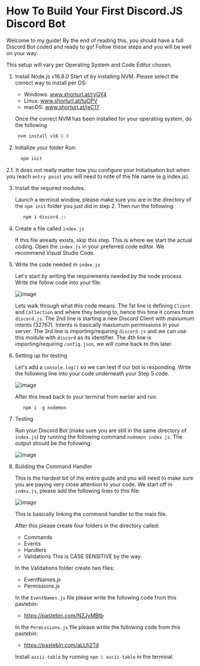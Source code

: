 # How To Build Your First Discord.JS Discord Bot

Welcome to my guide! By the end of reading this, you should have a full Discord Bot coded and ready to go!
Follow these steps and you will be well on your way.

This setup will vary per Operating System and Code Editor chosen.

1. Install Node.js v16.8.0
   Start of by installing NVM. Please select the correct way to install per OS:
   - Windows: www.shorturl.at/ryGY4
   - Linux: www.shorturl.at/tuOPV
   - macOS: www.shorturl.at/jsC17

   Once the correct NVM has been installed for your operating system, do the following
   ```js
    nvm install v16.8.0

2. Initialize your folder
   Run: 
   ```js
     npm init
   
   
2.1.
   It does not really matter how you configure your Initialisation but when you reach `entry point` you will need to note of the file name (e.g index.js).

3. Install the required modules.
   
   Launch a terminal window, please make sure you are in the directory of the `npm init` folder you just did in step 2. 
   Then run the following:
   ```js
      npm i discord.js

4. Create a file called `index.js`
  
   If this file already exists, skip this step.
   This is where we start the actual coding.
   Open the `index.js` in your preferred code editor. We recommend Visual Studio Code.

5. Write the code needed in `index.js`

   Let's start by writing the requirements needed by the node process.
   Write the follow code into your file:

   ![image](https://user-images.githubusercontent.com/79745507/144714568-8e98c388-9543-45b3-a436-b4af85f56476.png)

   Lets walk through what this code means.
   The 1st line is defining `Client` and `Collection` and where they belong to, hence this time it comes from `discord.js`.
   The 2nd line is starting a new Discord Client with maxiumum intents (32767). Intents is basically maxiumum permissions in your server.
   The 3rd line is importing/requiring `discord.js` and we can use this module with `discord` as its identifier. 
   The 4th line is importing/requiring `config.json`, we will come back to this later. 

6. Setting up for testing

   Let's add a `console.log()` so we can test if our bot is responding.
   Write the following line into your code underneath your Step 5 code.

   ![image](https://user-images.githubusercontent.com/79745507/144714865-a4f044f3-e0da-4aef-acab-18f4988b63ad.png)


   After this head back to your terminal from earlier and run:
   ```js
      npm i -g nodemon
   
7. Testing

   Run your Discord Bot (make sure you are still in the same directory of `index.js`) by running the following command `nodemon index.js`.
   The output should be the following:

   ![image](https://user-images.githubusercontent.com/79745507/144714856-0321c086-f5f9-4420-b8a4-a6bc34c0639e.png)

8. Building the Command Handler

   This is the hardest bit of the entire guide and you will need to make sure you are paying very close attention to your code.
   We start off in `index.js`, please add the following lines to this file:

   ![image](https://user-images.githubusercontent.com/79745507/144714922-ec72d077-4106-456e-8dc7-3e945ee947f4.png)

   This is basically linking the command handler to the main file.

   After this please create four folders in the directory called:
   - Commands
   - Events
   - Handlers
   - Validations
   This is CASE SENSITIVE by the way.

   In the Validations folder create two files:
   - EventNames.js
   - Permissions.js

   In the `EventNames.js` file please write the following code from this pastebin:
   - https://pastebin.com/NZJyMBtb
   
   In the `Permissions.js` file please wriite the following code from this pastebin:
   - https://pastebin.com/aLLfi2Td

   Install `ascii-table` by running `npm i ascii-table` in the terminal.
